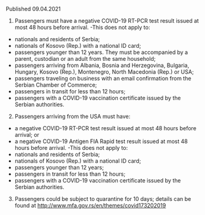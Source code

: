 Published 09.04.2021
1. Passengers must have a negative COVID-19 RT-PCR test result issued at most 48 hours before arrival.
-This does not apply to:
- nationals and residents of Serbia;
- nationals of Kosovo (Rep.) with a national ID card;
- passengers younger than 12 years. They must be accompanied by a parent, custodian or an adult from the same household;
- passengers arriving from Albania, Bosnia and Herzegovina, Bulgaria, Hungary, Kosovo (Rep.), Montenegro, North Macedonia (Rep.) or USA;
- passengers traveling on business with an email confirmation from the Serbian Chamber of Commerce;
- passengers in transit for less than 12 hours;
- passengers with a COVID-19 vaccination certificate issued by the Serbian authorities.
2. Passengers arriving from the USA must have:
- a negative COVID-19 RT-PCR test result issued at most 48 hours before arrival; or
- a negative COVID-19 Antigen FIA Rapid test result issued at most 48 hours before arrival.
-This does not apply to:
- nationals and residents of Serbia;
- nationals of Kosovo (Rep.) with a national ID card;
- passengers younger than 12 years;
- passengers in transit for less than 12 hours;
- passengers with a COVID-19 vaccination certificate issued by the Serbian authorities.
3. Passengers could be subject to quarantine for 10 days; details can be found at <a href="http://www.mfa.gov.rs/en/themes/covid173202019">http://www.mfa.gov.rs/en/themes/covid173202019</a> 

